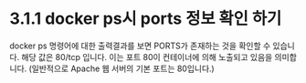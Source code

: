 # 3.1.1 docker ps시 ports 정보 확인 하기

docker ps 명령어에 대한 출력결과를 보면 PORTS가 존재하는 것을 확인할 수 있습니다. 해당 값은 80/tcp 입니다. 이는 포트 80이 컨테이너에 의해 노출되고 있음을 의미합니다. \(일반적으로 Apache 웹 서버의 기본 포트는 80입니다.\)

